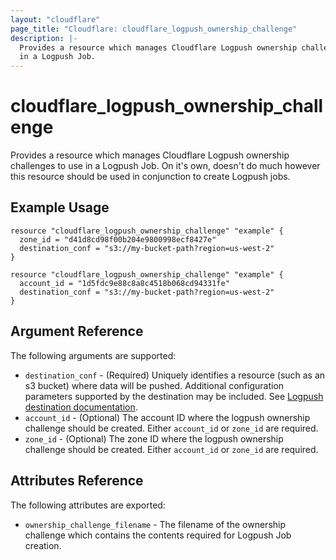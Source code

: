 ```yaml
---
layout: "cloudflare"
page_title: "Cloudflare: cloudflare_logpush_ownership_challenge"
description: |-
  Provides a resource which manages Cloudflare Logpush ownership challenges to use
  in a Logpush Job.
---
```


# cloudflare_logpush_ownership_challenge

Provides a resource which manages Cloudflare Logpush ownership challenges to use
in a Logpush Job. On it's own, doesn't do much however this resource should
be used in conjunction to create Logpush jobs.

## Example Usage

```hcl
resource "cloudflare_logpush_ownership_challenge" "example" {
  zone_id = "d41d8cd98f00b204e9800998ecf8427e"
  destination_conf = "s3://my-bucket-path?region=us-west-2"
}
```

```hcl
resource "cloudflare_logpush_ownership_challenge" "example" {
  account_id = "1d5fdc9e88c8a8c4518b068cd94331fe"
  destination_conf = "s3://my-bucket-path?region=us-west-2"
}
```

## Argument Reference

The following arguments are supported:

- `destination_conf` - (Required) Uniquely identifies a resource (such as an s3 bucket) where data will be pushed. Additional configuration parameters supported by the destination may be included. See [Logpush destination documentation](https://developers.cloudflare.com/logs/logpush/logpush-configuration-api/understanding-logpush-api/#destination).
- `account_id` - (Optional) The account ID where the logpush ownership challenge should be created. Either `account_id` or `zone_id` are required.
- `zone_id` - (Optional) The zone ID where the logpush ownership challenge should be created. Either `account_id` or `zone_id` are required.

## Attributes Reference

The following attributes are exported:

- `ownership_challenge_filename` - The filename of the ownership challenge which
  contains the contents required for Logpush Job creation.
